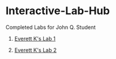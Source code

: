 # Interactive-Lab-Hub

Completed Labs for John Q. Student

1. [Everett K's Lab 1](https://github.com/EverettKey/Developing-and-Designing-Interactive-Devices/tree/2020Fall/Lab1)

2. [Everett K's Lab 2](https://github.com/EverettKey/Interactive-Lab-Hub/tree/master/Lab2)